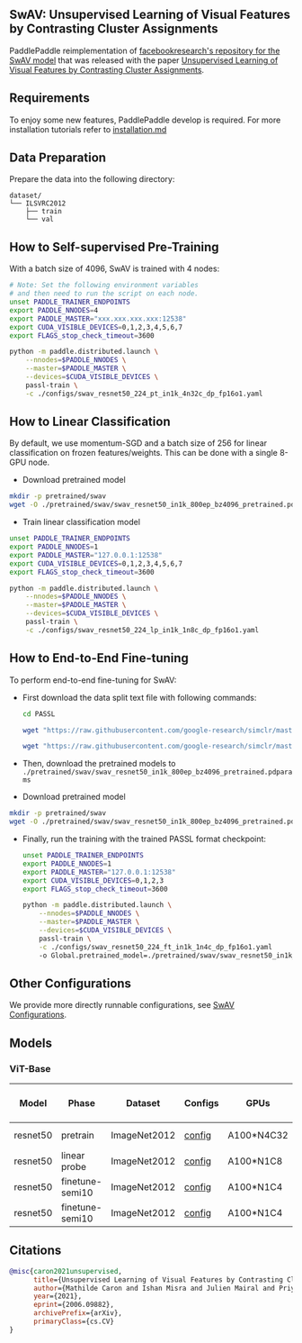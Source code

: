 ## SwAV: Unsupervised Learning of Visual Features by Contrasting Cluster Assignments


PaddlePaddle reimplementation of [facebookresearch's repository for the SwAV model](https://github.com/facebookresearch/swav) that was released with the paper [Unsupervised Learning of Visual Features by Contrasting Cluster Assignments](https://arxiv.org/abs/2006.09882).

## Requirements
To enjoy some new features, PaddlePaddle develop is required. For more installation tutorials
refer to [installation.md](../../../tutorials/get_started/installation.md)

## Data Preparation

Prepare the data into the following directory:
```text
dataset/
└── ILSVRC2012
    ├── train
    └── val
```


## How to Self-supervised Pre-Training

With a batch size of 4096, SwAV is trained with 4 nodes:

```bash
# Note: Set the following environment variables
# and then need to run the script on each node.
unset PADDLE_TRAINER_ENDPOINTS
export PADDLE_NNODES=4
export PADDLE_MASTER="xxx.xxx.xxx.xxx:12538"
export CUDA_VISIBLE_DEVICES=0,1,2,3,4,5,6,7
export FLAGS_stop_check_timeout=3600

python -m paddle.distributed.launch \
    --nnodes=$PADDLE_NNODES \
    --master=$PADDLE_MASTER \
    --devices=$CUDA_VISIBLE_DEVICES \
    passl-train \
    -c ./configs/swav_resnet50_224_pt_in1k_4n32c_dp_fp16o1.yaml
```

## How to Linear Classification
By default, we use momentum-SGD and a batch size of 256 for linear classification on frozen features/weights. This can be done with a single 8-GPU node.

- Download pretrained model
```bash
mkdir -p pretrained/swav
wget -O ./pretrained/swav/swav_resnet50_in1k_800ep_bz4096_pretrained.pdparams https://passl.bj.bcebos.com/models/swav/swav_resnet50_in1k_800ep_bz4096_pretrained.pdparams
```

- Train linear classification model

```bash
unset PADDLE_TRAINER_ENDPOINTS
export PADDLE_NNODES=1
export PADDLE_MASTER="127.0.0.1:12538"
export CUDA_VISIBLE_DEVICES=0,1,2,3,4,5,6,7
export FLAGS_stop_check_timeout=3600

python -m paddle.distributed.launch \
    --nnodes=$PADDLE_NNODES \
    --master=$PADDLE_MASTER \
    --devices=$CUDA_VISIBLE_DEVICES \
    passl-train \
    -c ./configs/swav_resnet50_224_lp_in1k_1n8c_dp_fp16o1.yaml
```

## How to End-to-End Fine-tuning
To perform end-to-end fine-tuning for SwAV:

* First download the data split text file with following commands:
    ```bash
    cd PASSL

    wget "https://raw.githubusercontent.com/google-research/simclr/master/imagenet_subsets/10percent.txt"

    wget "https://raw.githubusercontent.com/google-research/simclr/master/imagenet_subsets/1percent.txt"
    ```

* Then, download the pretrained models to `./pretrained/swav/swav_resnet50_in1k_800ep_bz4096_pretrained.pdparams`

- Download pretrained model
```bash
mkdir -p pretrained/swav
wget -O ./pretrained/swav/swav_resnet50_in1k_800ep_bz4096_pretrained.pdparams https://passl.bj.bcebos.com/models/swav/swav_resnet50_in1k_800ep_bz4096_pretrained.pdparams
```

* Finally, run the training with the trained PASSL format checkpoint:
    ```bash
    unset PADDLE_TRAINER_ENDPOINTS
    export PADDLE_NNODES=1
    export PADDLE_MASTER="127.0.0.1:12538"
    export CUDA_VISIBLE_DEVICES=0,1,2,3
    export FLAGS_stop_check_timeout=3600

    python -m paddle.distributed.launch \
        --nnodes=$PADDLE_NNODES \
        --master=$PADDLE_MASTER \
        --devices=$CUDA_VISIBLE_DEVICES \
        passl-train \
        -c ./configs/swav_resnet50_224_ft_in1k_1n4c_dp_fp16o1.yaml
        -o Global.pretrained_model=./pretrained/swav/swav_resnet50_in1k_800ep_pretrained
    ```

## Other Configurations
We provide more directly runnable configurations, see [SwAV Configurations](./configs/).

## Models

### ViT-Base
| Model         | Phase       | Dataset      | Configs  | GPUs       | Epochs | Top1 Acc (%) | Links                                                   |
| ------------- | ----------- | ------------ | ------------------------------------------------------------ | ---------- | ------ | -------- | ------------------------------------------------------------ |
| resnet50 | pretrain    | ImageNet2012 | [config](./configs/swav_resnet50_224_pt_in1k_4n32c_dp_fp16o1.yaml) | A100*N4C32 | 800    | -        | [model](https://passl.bj.bcebos.com/models/swav/swav_resnet50_in1k_800ep_bz4096_pretrained.pdparams) \| [log](https://github.com/shiyutang/files/files/11493437/pretrain_train.log) |
| resnet50 | linear probe | ImageNet2012 | [config](./configs/swav_resnet50_224_lp_in1k_4n32c_dp_fp16o1.yaml) | A100*N1C8  |  100  | 75.3    |        [model](https://passl.bj.bcebos.com/models/swav/swav_resnet50_in1k_linearprobe.pdparams) \| [log](https://github.com/shiyutang/files/files/11493435/linear_train.log) |
| resnet50 | finetune-semi10    | ImageNet2012 | [config](./configs/swav_resnet50_224_ft_in1k_1n4c_dp_fp16o1.yaml) | A100*N1C4  | 20    | 69.0   | [model](https://passl.bj.bcebos.com/models/swav/swav_resnet50_in1k_finetune_10percent.pdparams) \| [log](https://github.com/shiyutang/files/files/11493438/semi10_train.log) |
| resnet50 | finetune-semi10    | ImageNet2012 | [config](./configs/swav_resnet50_224_ft_in1k_1n4c_dp_fp16o1.yaml) | A100*N1C4  | 20    | 55.0   | [model](https://passl.bj.bcebos.com/models/swav/swav_resnet50_in1k_finetune_1percent.pdparams) \| [log](https://github.com/shiyutang/files/files/11493451/semi1.log) |
## Citations

```bibtex
@misc{caron2021unsupervised,
      title={Unsupervised Learning of Visual Features by Contrasting Cluster Assignments},
      author={Mathilde Caron and Ishan Misra and Julien Mairal and Priya Goyal and Piotr Bojanowski and Armand Joulin},
      year={2021},
      eprint={2006.09882},
      archivePrefix={arXiv},
      primaryClass={cs.CV}
}
```
